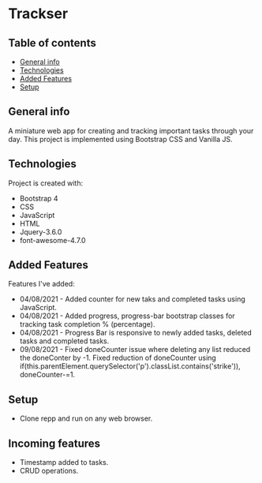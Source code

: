 # Trackser
## Table of contents
* [General info](#general-info)
* [Technologies](#technologies)
* [Added Features](#added-features)
* [Setup](#setup)

## General info
A miniature web app for creating and tracking important tasks through your day. This project is implemented using Bootstrap CSS and Vanilla JS.

## Technologies
Project is created with:
* Bootstrap 4
* CSS
* JavaScript
* HTML
* Jquery-3.6.0
* font-awesome-4.7.0 

## Added Features
Features I've added:
* 04/08/2021 - Added counter for new taks and completed tasks using JavaScript.
* 04/08/2021 - Added progress, progress-bar bootstrap classes for tracking task completion % (percentage).
* 04/08/2021 - Progress Bar is responsive to newly added tasks, deleted tasks and completed tasks.
* 09/08/2021 - Fixed doneCounter issue where deleting any list reduced the doneConter by -1. Fixed reduction of doneCounter using if(this.parentElement.querySelector('p').classList.contains('strike')), doneCounter-=1.

## Setup
* Clone repp and run on any web browser.

## Incoming features
* Timestamp added to tasks.
* CRUD operations.
	
   


